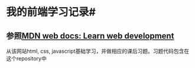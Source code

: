 # 我的前端学习记录#

## 参照[MDN web docs: Learn web development](https://developer.mozilla.org/en-US/docs/Learn)
从该网站html, css, javascript基础学习，并做相应的课后习题。习题代码包含在这个repository中
